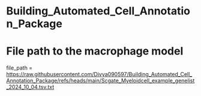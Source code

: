 # Building_Automated_Cell_Annotation_Package
# File path to the macrophage model 

file_path = https://raw.githubusercontent.com/Divya090597/Building_Automated_Cell_Annotation_Package/refs/heads/main/Scgate_Myeloidcell_example_genelist_2024_10_04.tsv.txt

